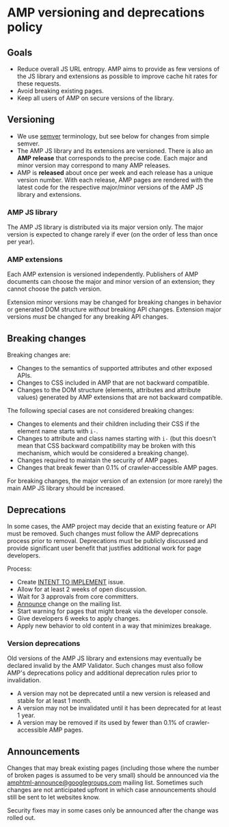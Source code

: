 # AMP versioning and deprecations policy

## Goals

- Reduce overall JS URL entropy. AMP aims to provide as few versions of the JS library and extensions as possible to improve cache hit rates for these requests.
- Avoid breaking existing pages.
- Keep all users of AMP on secure versions of the library.

## Versioning

- We use [semver](http://semver.org/) terminology, but see below for changes from simple semver.
- The AMP JS library and its extensions are versioned. There is also an **AMP release** that corresponds to the precise code. Each major and minor version may correspond to many AMP releases.
- AMP is **released** about once per week and each release has a unique version number. With each release, AMP pages are rendered with the latest code for the respective major/minor versions of the AMP JS library and extensions.

### AMP JS library

The AMP JS library is distributed via its major version only. The major version is expected to change rarely if ever (on the order of less than once per year).

### AMP extensions

Each AMP extension is versioned independently. Publishers of AMP documents can choose the major and minor version of an extension; they cannot choose the patch version. 

Extension minor versions may be changed for breaking changes in behavior or generated DOM structure *without* breaking API changes. Extension major versions *must* be changed for any breaking API changes.

## Breaking changes

Breaking changes are:

- Changes to the semantics of supported attributes and other exposed APIs.
- Changes to CSS included in AMP that are not backward compatible.
- Changes to the DOM structure (elements, attributes and attribute values) generated by AMP extensions that are not backward compatible.

The following special cases are not considered breaking changes:

- Changes to elements and their children including their CSS if the element name starts with `i-`.
- Changes to attribute and class names starting with `i-` (but this doesn't mean that CSS backward compatibility may be broken with this mechanism, which would be considered a breaking change).
- Changes required to maintain the security of AMP pages.
- Changes that break fewer than 0.1% of crawler-accessible AMP pages.

For breaking changes, the major version of an extension (or more rarely) the main AMP JS library should be increased.

## Deprecations

In some cases, the AMP project may decide that an existing feature or API must be removed. Such changes must follow the AMP deprecations process prior to removal. Deprecations must be publicly discussed and provide significant user benefit that justifies additional work for page developers.

Process:
- Create [INTENT TO IMPLEMENT](https://github.com/ampproject/amphtml/labels/INTENT%20TO%20IMPLEMENT) issue.
- Allow for at least 2 weeks of open discussion.
- Wait for 3 approvals from core committers.
- [Announce](#announcements) change on the mailing list.
- Start warning for pages that might break via the developer console.
- Give developers 6 weeks to apply changes.
- Apply new behavior to old content in a way that minimizes breakage.

### Version deprecations

Old versions of the AMP JS library and extensions may eventually be declared invalid by the AMP Validator. Such changes must also follow AMP's deprecations policy and additional deprecation rules prior to invalidation. 

- A version may not be deprecated until a new version is released and stable for at least 1 month.
- A version may not be invalidated until it has been deprecated for at least 1 year.
- A version may be removed if its used by fewer than 0.1% of crawler-accessible AMP pages.

## Announcements

Changes that may break existing pages (including those where the number of broken pages is assumed to be very small) should be announced via the [amphtml-announce@googlegroups.com](https://groups.google.com/forum/#!forum/amphtml-announce) mailing list. Sometimes such changes are not anticipated upfront in which case announcements should still be sent to let websites know.

Security fixes may in some cases only be announced after the change was rolled out.

